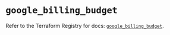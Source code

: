# `google_billing_budget`

Refer to the Terraform Registry for docs: [`google_billing_budget`](https://registry.terraform.io/providers/hashicorp/google/5.29.1/docs/resources/billing_budget).
